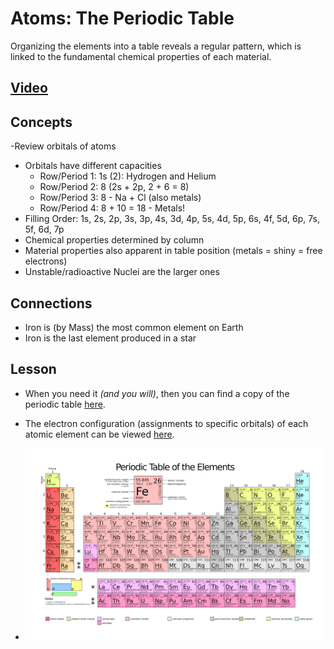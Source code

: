 # Atoms: The Periodic Table
Organizing the elements into a table reveals a regular pattern, which is linked to the fundamental chemical properties of each material.

## [Video](https://vimeo.com/1028399080)

## Concepts
-Review orbitals of atoms
- Orbitals have different capacities
    - Row/Period 1: 1s (2): Hydrogen and Helium
    - Row/Period 2: 8 (2s + 2p, 2 + 6 = 8)
    - Row/Period 3: 8 - Na + Cl (also metals)
    - Row/Period 4: 8 + 10 = 18 - Metals!
- Filling Order: 1s, 2s, 2p, 3s, 3p, 4s, 3d, 4p, 5s, 4d, 5p, 6s, 4f, 5d, 6p, 7s, 5f, 6d, 7p
- Chemical properties determined by column
- Material properties also apparent in table position (metals = shiny = free electrons)
- Unstable/radioactive Nuclei are the larger ones

## Connections
- Iron is (by Mass) the most common element on Earth
- Iron is the last element produced in a star

## Lesson
- When you need it *(and you will)*, then you can find a copy of the periodic table [here](../../../boxes/atoms/_data/images/periodic_table.png).
+ The electron configuration (assignments to specific orbitals) of each atomic element can be viewed [here](https://en.wikipedia.org/wiki/Electron_configurations_of_the_elements_(data_page)).
* ![The Periodic Table:600](../../../boxes/atoms/_data/images/periodic_table.png)
